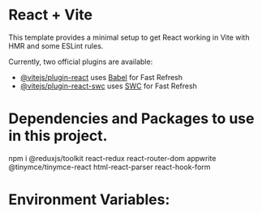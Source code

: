 # React + Vite

This template provides a minimal setup to get React working in Vite with HMR and some ESLint rules.

Currently, two official plugins are available:

- [@vitejs/plugin-react](https://github.com/vitejs/vite-plugin-react/blob/main/packages/plugin-react/README.md) uses [Babel](https://babeljs.io/) for Fast Refresh
- [@vitejs/plugin-react-swc](https://github.com/vitejs/vite-plugin-react-swc) uses [SWC](https://swc.rs/) for Fast Refresh

# Dependencies and Packages to use in this project.
npm i
    @reduxjs/toolkit
    react-redux
    react-router-dom
    appwrite
    @tinymce/tinymce-react
    html-react-parser
    react-hook-form

# Environment Variables:

